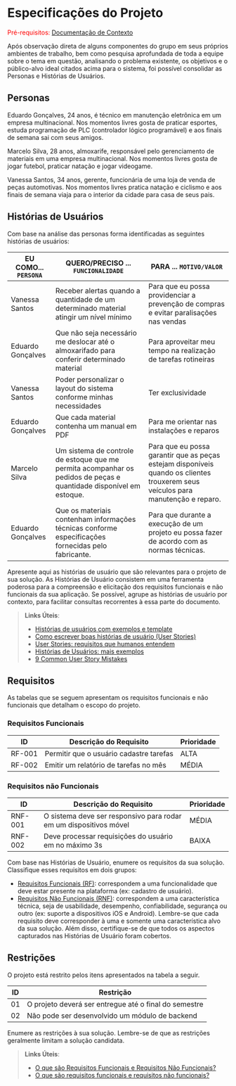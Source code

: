 # Especificações do Projeto

<span style="color:red">Pré-requisitos: <a href="1-Documentação de Contexto.md"> Documentação de Contexto</a></span>

Após observação direta de alguns componentes do grupo em seus próprios ambientes de trabalho, bem como pesquisa aprofundada de toda a equipe sobre o tema em questão, analisando o problema existente, os objetivos e o público-alvo ideal citados acima para o sistema, foi possível consolidar as Personas e Histórias de Usuários. 

## Personas

Eduardo Gonçalves, 24 anos, é técnico em manutenção eletrônica em um empresa multinacional. Nos momentos livres gosta de praticar esportes, estuda programação de PLC (controlador lógico programável) e aos finais de semana sai com seus amigos.

Marcelo Silva, 28 anos, almoxarife, responsável pelo gerenciamento de materiais em uma empresa multinacional. Nos momentos livres gosta de jogar futebol, praticar natação e jogar videogame.

Vanessa Santos, 34 anos, gerente, funcionária de uma loja de venda de peças automotivas. Nos momentos livres pratica natação e ciclismo e aos finais de semana viaja para o interior da cidade para casa de seus pais.


## Histórias de Usuários

Com base na análise das personas forma identificadas as seguintes histórias de usuários:

|EU COMO... `PERSONA`| QUERO/PRECISO ... `FUNCIONALIDADE` |PARA ... `MOTIVO/VALOR`                 |
|--------------------|------------------------------------|----------------------------------------|
|Vanessa Santos  | Receber alertas quando a quantidade de um determinado material atingir um nível mínimo           | Para que eu possa providenciar a prevenção de compras e evitar paralisações nas vendas
|Eduardo Gonçalves       | Que não seja necessário me deslocar até o almoxarifado para conferir determinado material | Para aproveitar meu tempo na realização de tarefas rotineiras |
|Vanessa Santos | Poder personalizar o layout do sistema conforme minhas necessidades | Ter exclusividade |
|Eduardo Gonçalves | Que cada material contenha um manual em PDF | Para me orientar nas instalações e reparos |
|Marcelo Silva | Um sistema de controle de estoque que me permita acompanhar os pedidos de peças e quantidade disponível em estoque. | Para que eu possa garantir que as peças estejam disponíveis quando os clientes trouxerem seus veículos para manutenção e reparo. |
|Eduardo Gonçalves | Que os materiais contenham informações técnicas conforme especificações fornecidas pelo fabricante. | Para que durante a execução de um projeto eu possa fazer de acordo com as normas técnicas.|









Apresente aqui as histórias de usuário que são relevantes para o projeto de sua solução. As Histórias de Usuário consistem em uma ferramenta poderosa para a compreensão e elicitação dos requisitos funcionais e não funcionais da sua aplicação. Se possível, agrupe as histórias de usuário por contexto, para facilitar consultas recorrentes à essa parte do documento.

> **Links Úteis**:
> - [Histórias de usuários com exemplos e template](https://www.atlassian.com/br/agile/project-management/user-stories)
> - [Como escrever boas histórias de usuário (User Stories)](https://medium.com/vertice/como-escrever-boas-users-stories-hist%C3%B3rias-de-usu%C3%A1rios-b29c75043fac)
> - [User Stories: requisitos que humanos entendem](https://www.luiztools.com.br/post/user-stories-descricao-de-requisitos-que-humanos-entendem/)
> - [Histórias de Usuários: mais exemplos](https://www.reqview.com/doc/user-stories-example.html)
> - [9 Common User Story Mistakes](https://airfocus.com/blog/user-story-mistakes/)

## Requisitos

As tabelas que se seguem apresentam os requisitos funcionais e não funcionais que detalham o escopo do projeto.

### Requisitos Funcionais

|ID    | Descrição do Requisito  | Prioridade |
|------|-----------------------------------------|----|
|RF-001| Permitir que o usuário cadastre tarefas | ALTA | 
|RF-002| Emitir um relatório de tarefas no mês   | MÉDIA |


### Requisitos não Funcionais

|ID     | Descrição do Requisito  |Prioridade |
|-------|-------------------------|----|
|RNF-001| O sistema deve ser responsivo para rodar em um dispositivos móvel | MÉDIA | 
|RNF-002| Deve processar requisições do usuário em no máximo 3s |  BAIXA | 

Com base nas Histórias de Usuário, enumere os requisitos da sua solução. Classifique esses requisitos em dois grupos:

- [Requisitos Funcionais
 (RF)](https://pt.wikipedia.org/wiki/Requisito_funcional):
 correspondem a uma funcionalidade que deve estar presente na
  plataforma (ex: cadastro de usuário).
- [Requisitos Não Funcionais
  (RNF)](https://pt.wikipedia.org/wiki/Requisito_n%C3%A3o_funcional):
  correspondem a uma característica técnica, seja de usabilidade,
  desempenho, confiabilidade, segurança ou outro (ex: suporte a
  dispositivos iOS e Android).
Lembre-se que cada requisito deve corresponder à uma e somente uma
característica alvo da sua solução. Além disso, certifique-se de que
todos os aspectos capturados nas Histórias de Usuário foram cobertos.

## Restrições

O projeto está restrito pelos itens apresentados na tabela a seguir.

|ID| Restrição                                             |
|--|-------------------------------------------------------|
|01| O projeto deverá ser entregue até o final do semestre |
|02| Não pode ser desenvolvido um módulo de backend        |


Enumere as restrições à sua solução. Lembre-se de que as restrições geralmente limitam a solução candidata.

> **Links Úteis**:
> - [O que são Requisitos Funcionais e Requisitos Não Funcionais?](https://codificar.com.br/requisitos-funcionais-nao-funcionais/)
> - [O que são requisitos funcionais e requisitos não funcionais?](https://analisederequisitos.com.br/requisitos-funcionais-e-requisitos-nao-funcionais-o-que-sao/)
